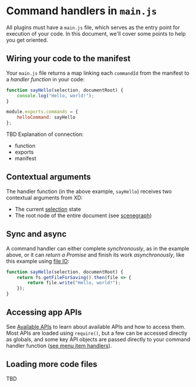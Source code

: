 # Command handlers in `main.js`

All plugins must have a `main.js` file, which serves as the entry point for execution of your code. In this document, we'll cover some points to help you get oriented.


## Wiring your code to the manifest

Your `main.js` file returns a map linking each `commandId` from the manifest to a _handler function_ in your code:

```js
function sayHello(selection, documentRoot) {
    console.log("Hello, world!");
}

module.exports.commands = {
    helloCommand: sayHello
};
```

TBD Explanation of connection:
- function
- exports
- manifest


## Contextual arguments

The handler function (in the above example, `sayHello`) receives two contextual arguments from XD:

* The current [selection](../selection.md) state
* The root node of the entire document (see [scenegraph](../scenegraph.md))


## Sync and async

A command handler can either complete _synchronously_, as in the example above, or it can _return a Promise_ and finish its work _asynchronously_, like this example using [file IO](../uxp/using-file-apis.md):

```js
function sayHello(selection, documentRoot) {
    return fs.getFileForSaving().then(file => {
        return file.write("Hello, world!");
    });
}
```


## Accessing app APIs

See [Available APIs](../core/apis.md) to learn about available APIs and how to access them. Most APIs are loaded using `require()`, but a few can be accessed directly as globals, and some key API objects are passed directly to your command handler function
([see menu item handlers](./handlers.md)).


## Loading more code files

TBD